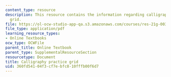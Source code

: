 ```yaml
---
content_type: resource
description: This resource contains the information regarding calligraphy practice
  grid.
file: https://ol-ocw-studio-app-qa.s3.amazonaws.com/courses/res-21g-003-learning-chinese-a-foundation-course-in-mandarin-spring-2011/360fd54104f3cf7ebfc810fffb00f6d7_MITRES_21G_003S11_grid.pdf
file_type: application/pdf
learning_resource_types:
- Online Textbooks
ocw_type: OCWFile
parent_title: Online Textbook
parent_type: SupplementalResourceSection
resourcetype: Document
title: Calligraphy practice grid
uid: 360fd541-04f3-cf7e-bfc8-10fffb00f6d7
---
```

